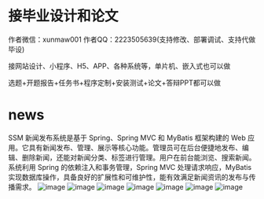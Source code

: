 # 接毕业设计和论文
作者微信：xunmaw001  作者QQ：2223505639(支持修改、部署调试、支持代做毕设)

接网站设计、小程序、H5、APP、各种系统等，单片机、嵌入式也可以做

选题+开题报告+任务书+程序定制+安装测试+论文+答辩PPT都可以做
# news
SSM 新闻发布系统是基于 Spring、Spring MVC 和 MyBatis 框架构建的 Web 应用。它具有新闻发布、管理、展示等核心功能。管理员可在后台便捷地发布、编辑、删除新闻，还能对新闻分类、标签进行管理。用户在前台能浏览、搜索新闻。系统利用 Spring 的依赖注入和事务管理，Spring MVC 处理请求响应，MyBatis 实现数据库操作，具备良好的扩展性和可维护性，能有效满足新闻资讯的发布与传播需求。 
![image](https://github.com/user-attachments/assets/1747af08-4b28-4da2-be8b-44f21ecc303f)
![image](https://github.com/user-attachments/assets/dbfa3884-ff00-4a82-9062-4fc795dd92b3)
![image](https://github.com/user-attachments/assets/eee2d894-138c-41e6-ad21-b8654bb6c93d)
![image](https://github.com/user-attachments/assets/fd5af8bf-1a44-406f-82d1-cd172c732eff)
![image](https://github.com/user-attachments/assets/8c33f74e-d235-464d-b0cf-5ec870714e64)
![image](https://github.com/user-attachments/assets/4df77924-9f1c-4312-9121-e95360b1b105)
![image](https://github.com/user-attachments/assets/09ea29bf-4dce-4ca5-933a-f138586e46be)
